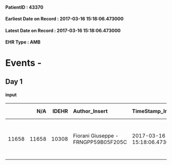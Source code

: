 
#### PatientID : 43370
#### Earliest Date on Record : 2017-03-16 15:18:06.473000
#### Latest Date on Record : 2017-03-16 15:18:06.473000
#### EHR Type : AMB

# Events - 

## Day 1

#### input
|       |    N/A |   IDEHR | Author_Insert                       | TimeStamp_Insert           | EHRType   |   PatientID |   IDDigitalSignDocument | persone_vicine   |   Unnamed: 0_x.1 |   IDANAMNESI_SOCIALE | Patient   | FamigliaAltro   | Paziente_T   | FamigliaAltro_T   |   Non_Rilevabile_x.1 | Note_Non_Rilevabile_x.1   | opt_Problemi   | chk_contr_sintomi   | opt_paziente_a   | opt_famiglia_a   | opt_adeguatezza   | opt_paziente_solo   | ds_note_con                                                  | opt_presente_assente   | Caregiver_principale   | opt_necessario   | opt_presente   | opt_risorse_ec   | opt_paziente_psi   | opt_Ins_vol   | opt_paziente_ad   | opt_caregiver_ad   | opt_esenzione   | opt_inv_civile   |   ds_codice_es | Needs     | opt_disponibilita_f   | opt_famiglia_psi   | opt_disponibilit_paz   |
|------:|-------:|--------:|:------------------------------------|:---------------------------|:----------|------------:|------------------------:|:-----------------|-----------------:|---------------------:|:----------|:----------------|:-------------|:------------------|---------------------:|:--------------------------|:---------------|:--------------------|:-----------------|:-----------------|:------------------|:--------------------|:-------------------------------------------------------------|:-----------------------|:-----------------------|:-----------------|:---------------|:-----------------|:-------------------|:--------------|:------------------|:-------------------|:----------------|:-----------------|---------------:|:----------|:----------------------|:-------------------|:-----------------------|
| 11658 |  11658 |   10308 | Fiorani Giuseppe - FRNGPP59B05F205C | 2017-03-16 15:18:06.473000 | AMB       |       43370 |                  685914 | N/A              |             5587 |                 3571 | Si#1      | Si#1            | No#0         | Si#1              |                    0 | NR                        | No#0           | controllo sintomi#0 | Indefinite#2     | Congruenti#1     | Si#1              | Si#1                | Il pz √® vedovo dal 6/16(moglie deceduta in M di Alzheimer). | Presente#1             | i due figli            | No#0             | No#0           | Adeguate#1       | No#0               | No#0          | Totale#2          | Totale#2           | Si#1            | No#0             |             48 | Clinici#0 | No#0                  | No#0               | No#0                   |


